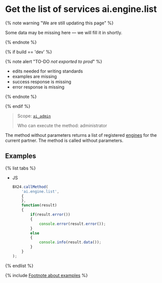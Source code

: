 # Get the list of services ai.engine.list

{% note warning "We are still updating this page" %}

Some data may be missing here — we will fill it in shortly.

{% endnote %}

{% if build == 'dev' %}

{% note alert "TO-DO _not exported to prod_" %}

- edits needed for writing standards
- examples are missing
- success response is missing
- error response is missing

{% endnote %}

{% endif %}

> Scope: [`ai_admin`](../scopes/permissions.md)
>
> Who can execute the method: administrator

The method without parameters returns a list of registered [engines](./ai-engine-register.md) for the current partner. The method is called without parameters.

## Examples

{% list tabs %}

- JS

    ```js
    BX24.callMethod(
        'ai.engine.list',
        {
        },
        function(result)
        {
            if(result.error())
            {
                console.error(result.error());
            }
            else
            {
                console.info(result.data());
            }
        }
    );
    ```

{% endlist %}

{% include [Footnote about examples](../../_includes/examples.md) %}